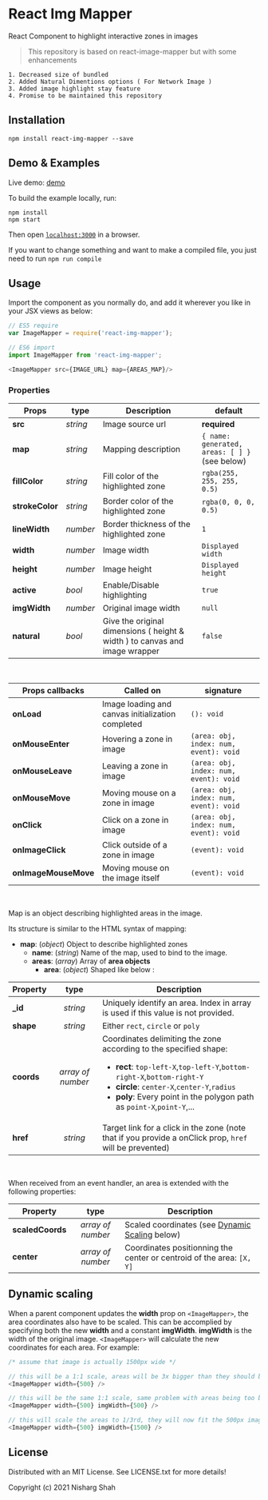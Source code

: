 # React Img Mapper

React Component to highlight interactive zones in images

> This repository is based on react-image-mapper but with some enhancements

```
1. Decreased size of bundled
2. Added Natural Dimentions options ( For Network Image )
3. Added image highlight stay feature
4. Promise to be maintained this repository
```

## Installation

```
npm install react-img-mapper --save
```

## Demo & Examples

Live demo: [demo](https://nishargshah.github.io/react-img-mapper)

To build the example locally, run:

```
npm install
npm start
```

Then open [`localhost:3000`](http://localhost:3000) in a browser.

If you want to change something and want to make a compiled file, you just need to run `npm run compile`

## Usage

Import the component as you normally do, and add it wherever you like in your JSX views as below:

```javascript
// ES5 require
var ImageMapper = require('react-img-mapper');

// ES6 import
import ImageMapper from 'react-img-mapper';

<ImageMapper src={IMAGE_URL} map={AREAS_MAP}/>
```

### Properties

|Props|type|Description|default|
|---|---|---|---|
|**src**|*string*|Image source url| **required**|
|**map**|*string*|Mapping description| `{ name: generated, areas: [ ] }`<br/>(see below) |
|**fillColor**|*string*|Fill color of the highlighted zone|`rgba(255, 255, 255, 0.5)`|
|**strokeColor**|*string*|Border color of the highlighted zone|`rgba(0, 0, 0, 0.5)`|
|**lineWidth**|*number*|Border thickness of the highlighted zone|`1`|
|**width**|*number*|Image width|`Displayed width`|
|**height**|*number*|Image height|`Displayed height`|
|**active**|*bool*|Enable/Disable highlighting|`true`|
|**imgWidth**|*number*|Original image width|`null`|
|**natural**|*bool*|Give the original dimensions ( height & width ) to canvas and image wrapper|`false`|

&nbsp;

|Props callbacks|Called on|signature|
|---|---|---|
|**onLoad**|Image loading and canvas initialization completed|`(): void`|
|**onMouseEnter**|Hovering a zone in image|`(area: obj, index: num, event): void`|
|**onMouseLeave**|Leaving a zone in image|`(area: obj, index: num, event): void`|
|**onMouseMove**|Moving mouse on a zone in image|`(area: obj, index: num, event): void`|
|**onClick**|Click on a zone in image|`(area: obj, index: num, event): void`|
|**onImageClick**|Click outside of a zone in image|`(event): void`|
|**onImageMouseMove**|Moving mouse on the image itself|`(event): void`|

&nbsp;

Map is an object describing highlighted areas in the image.

Its structure is similar to the HTML syntax of mapping:

- **map**: (*object*) Object to describe highlighted zones
	- **name**: (*string*) Name of the map, used to bind to the image.
	- **areas**: (*array*) Array of **area objects**
		- **area**: (*object*) Shaped like below :

|Property| type|Description|
|---|:---:|---|
|**_id**|*string*|Uniquely identify an area. Index in array is used if this value is not provided.|
|**shape**|*string*|Either `rect`, `circle` or `poly`|
|**coords**|*array of number*|Coordinates delimiting the zone according to the specified shape: <ul><li>**rect**: `top-left-X`,`top-left-Y`,`bottom-right-X`,`bottom-right-Y`</li><li>**circle**: `center-X`,`center-Y`,`radius`</li><li>**poly**: Every point in the polygon path as `point-X`,`point-Y`,...</li></ul>|
|**href**|*string*|Target link for a click in the zone (note that if you provide a onClick prop, `href` will be prevented)|

&nbsp;

When received from an event handler, an area is extended with the following properties:

|Property| type|Description|
|---|:---:|---|
|**scaledCoords**|*array of number*|Scaled coordinates (see [Dynamic Scaling](#dynamic-scaling) below)|
|**center**|*array of number*|Coordinates positionning the center or centroid of the area: `[X, Y]`|

## Dynamic scaling
When a parent component updates the **width** prop on `<ImageMapper>`, the area coordinates also have to be scaled. This can be accomplied by specifying both the new **width** and a constant **imgWidth**. **imgWidth** is the width of the original image. `<ImageMapper>` will calculate the new coordinates for each area. For example:
```javascript
/* assume that image is actually 1500px wide */

// this will be a 1:1 scale, areas will be 3x bigger than they should be
<ImageMapper width={500} />

// this will be the same 1:1 scale, same problem with areas being too big
<ImageMapper width={500} imgWidth={500} />

// this will scale the areas to 1/3rd, they will now fit the 500px image on the screen
<ImageMapper width={500} imgWidth={1500} />
```


## License

Distributed with an MIT License. See LICENSE.txt for more details!

Copyright (c) 2021 Nisharg Shah
